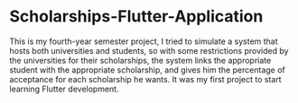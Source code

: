 # Scholarships-Flutter-Application
This is my fourth-year semester project, I tried to simulate a system that hosts both universities and students, so with some restrictions provided by the universities for their scholarships, the system links the appropriate student with the appropriate scholarship, and gives him the percentage of acceptance for each scholarship he wants.
It was my first project to start learning Flutter development.
